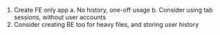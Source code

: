 1. Create FE only app
    a. No history, one-off usage
    b. Consider using tab sessions, without user accounts
2. Consider creating BE too for heavy files, and storing user history
